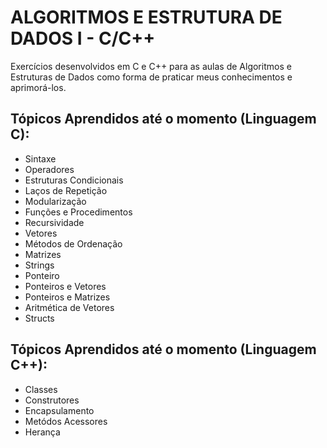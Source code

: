 # ALGORITMOS E ESTRUTURA DE DADOS I - C/C++
Exercícios desenvolvidos em C e C++ para as aulas de Algoritmos e Estruturas de Dados como forma de praticar meus conhecimentos e aprimorá-los.

## Tópicos Aprendidos até o momento (Linguagem C):
- Sintaxe
- Operadores
- Estruturas Condicionais
- Laços de Repetição
- Modularização
- Funções e Procedimentos
- Recursividade
- Vetores
- Métodos de Ordenação
- Matrizes
- Strings
- Ponteiro
- Ponteiros e Vetores
- Ponteiros e Matrizes
- Aritmética de Vetores
- Structs

## Tópicos Aprendidos até o momento (Linguagem C++):
- Classes
- Construtores
- Encapsulamento
- Metódos Acessores
- Herança
  
